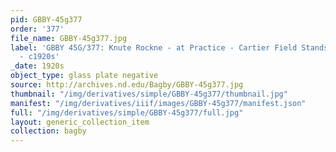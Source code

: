 ```yaml
---
pid: GBBY-45g377
order: '377'
file_name: GBBY-45g377.jpg
label: 'GBBY 45G/377: Knute Rockne - at Practice - Cartier Field Stands in Background
  - c1920s'
_date: 1920s
object_type: glass plate negative
source: http://archives.nd.edu/Bagby/GBBY-45g377.jpg
thumbnail: "/img/derivatives/simple/GBBY-45g377/thumbnail.jpg"
manifest: "/img/derivatives/iiif/images/GBBY-45g377/manifest.json"
full: "/img/derivatives/simple/GBBY-45g377/full.jpg"
layout: generic_collection_item
collection: bagby
---
```

